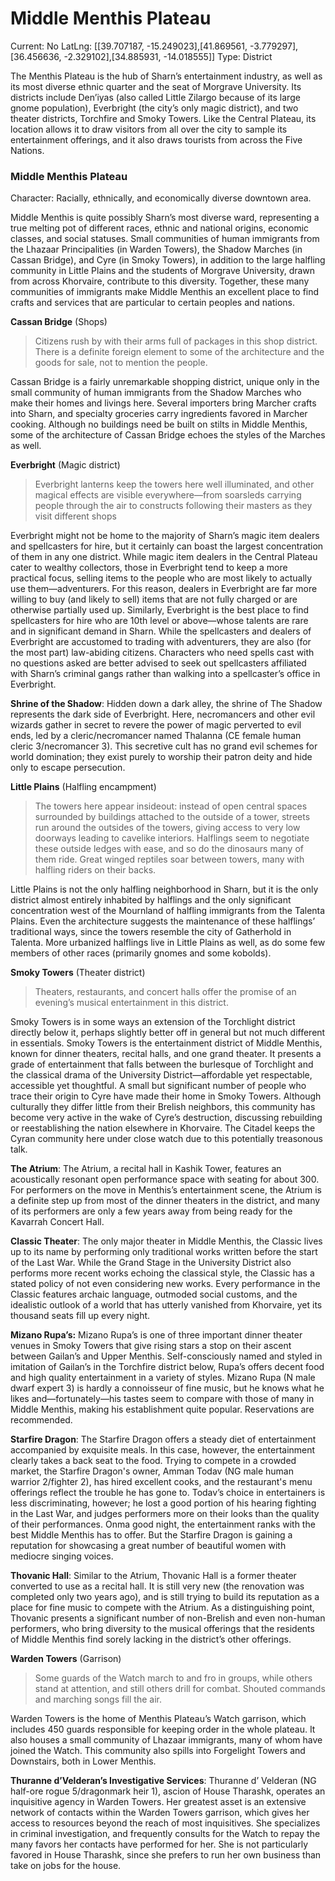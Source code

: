 # Middle Menthis Plateau

Current: No
LatLng: [[39.707187, -15.249023],[41.869561, -3.779297],[36.456636, -2.329102],[34.885931, -14.018555]]
Type: District

The Menthis Plateau is the hub of Sharn’s entertainment industry, as well as its most diverse ethnic quarter and the seat of Morgrave University. Its districts include Den’iyas (also called Little Zilargo because of its large gnome population), Everbright (the city’s only magic district), and two theater districts, Torchfire and Smoky Towers. Like the Central Plateau, its location allows it to draw visitors from all over the city to sample its entertainment offerings, and it also draws tourists from across the Five Nations.

### **Middle Menthis Plateau**

Character: Racially, ethnically, and economically diverse downtown area.

Middle Menthis is quite possibly Sharn’s most diverse ward, representing a true melting pot of different races, ethnic and national origins, economic classes, and social statuses. Small communities of human immigrants from the Lhazaar Principalities (in Warden Towers), the Shadow Marches (in Cassan Bridge), and Cyre (in Smoky Towers), in addition to the large halfling community in Little Plains and the students of Morgrave University, drawn from across Khorvaire, contribute to this diversity. Together, these many communities of immigrants make Middle Menthis an excellent place to find crafts and services that are particular to certain peoples and nations.

**Cassan Bridge** (Shops)

> Citizens rush by with their arms full of packages in this shop district. There is a definite foreign element to some of the architecture and the goods for sale, not to mention the people.
> 

Cassan Bridge is a fairly unremarkable shopping district, unique only in the small community of human immigrants from the Shadow Marches who make their homes and livings here. Several importers bring Marcher crafts into Sharn, and specialty groceries carry ingredients favored in Marcher cooking. Although no buildings need be built on stilts in Middle Menthis, some of the architecture of Cassan Bridge echoes the styles of the Marches as well.

**Everbright** (Magic district)

> Everbright lanterns keep the towers here well illuminated, and other magical effects are visible everywhere—from soarsleds carrying people through the air to constructs following their masters as they visit different shops
> 

Everbright might not be home to the majority of Sharn’s magic item dealers and spellcasters for hire, but it certainly can boast the largest concentration of them in any one district. While magic item dealers in the Central Plateau cater to wealthy collectors, those in Everbright tend to keep a more practical focus, selling items to the people who are most likely to actually use them—adventurers. For this reason, dealers in Everbright are far more willing to buy (and likely to sell) items that are not fully charged or are otherwise partially used up. Similarly, Everbright is the best place to find spellcasters for hire who are 10th level or above—whose talents are rare and in significant demand in Sharn.
While the spellcasters and dealers of Everbright are accustomed to trading with adventurers, they are also (for the most part) law-abiding citizens. Characters who need spells cast with no questions asked are better advised to seek out spellcasters affiliated with Sharn’s criminal gangs rather than walking into a spellcaster’s office in Everbright.

**Shrine of the Shadow**: Hidden down a dark alley, the shrine of The Shadow represents the dark side of Everbright. Here, necromancers and other evil wizards gather in secret to revere the power of magic perverted to evil ends, led by a cleric/necromancer named Thalanna (CE female human cleric 3/necromancer 3). This secretive cult has no grand evil schemes for world domination; they exist purely to worship their patron deity and hide only to escape persecution.

**Little Plains** (Halfling encampment)

> The towers here appear insideout: instead of open central spaces surrounded by buildings attached to the outside of a tower, streets run around the outsides of the towers, giving access to very low doorways leading to cavelike interiors. Halflings seem to negotiate these outside ledges with ease, and so do the dinosaurs many of them ride. Great winged reptiles soar between towers, many with halfling riders on their backs.
> 

Little Plains is not the only halfling neighborhood in Sharn, but it is the only district almost entirely inhabited by halflings and the only significant concentration west of the Mournland of halfling immigrants from the Talenta Plains. Even the architecture suggests the maintenance of these halflings’ traditional ways, since the towers resemble the city of Gatherhold in Talenta. More urbanized halflings live in Little Plains as well, as do some few members of other races (primarily gnomes and some kobolds).

**Smoky Towers** (Theater district)

> Theaters, restaurants, and concert halls offer the promise of an evening’s musical entertainment in this district.
> 

Smoky Towers is in some ways an extension of the Torchlight district directly below it, perhaps slightly better off in general but not much different in essentials. Smoky Towers is the entertainment district of Middle Menthis, known for dinner theaters, recital halls, and one grand theater. It presents a grade of entertainment that falls between the burlesque of Torchlight and the classical drama of the University District—affordable yet respectable, accessible yet thoughtful.
A small but significant number of people who trace their origin to Cyre have made their home in Smoky Towers. Although culturally they differ little from their Brelish neighbors, this community has become very active in the wake of Cyre’s destruction, discussing rebuilding or reestablishing the nation elsewhere in Khorvaire. The Citadel keeps the Cyran community here under close watch due to this potentially treasonous talk.

**The Atrium**: The Atrium, a recital hall in Kashik Tower, features an acoustically resonant open performance space with seating for about 300. For performers on the move in Menthis’s entertainment scene, the Atrium is a definite step up from most of the dinner theaters in the district, and many of its performers are only a few years away from being ready for the Kavarrah Concert Hall.

**Classic Theater**: The only major theater in Middle Menthis, the Classic lives up to its name by performing only traditional works written before the start of the Last War. While the Grand Stage in the University District also performs more recent works echoing the classical style, the Classic has a stated policy of not even considering new works. Every performance in the Classic features archaic language, outmoded social customs, and the idealistic outlook of a world that has utterly vanished from Khorvaire, yet its thousand seats fill up every night.

**Mizano Rupa’s:** Mizano Rupa’s is one of three important dinner theater venues in Smoky Towers that give rising stars a stop on their ascent between Gailan’s and Upper Menthis. Self-consciously named and styled in imitation of Gailan’s in the Torchfire district below, Rupa’s offers decent food and high quality entertainment in a variety of styles. Mizano Rupa (N male dwarf expert 3) is hardly a connoisseur of fine music, but he knows what he likes and—fortunately—his tastes seem to compare with those of many in Middle Menthis, making his establishment quite popular. Reservations are recommended.

**Starfire Dragon**: The Starfire Dragon offers a steady diet of entertainment accompanied by exquisite meals. In this case, however, the entertainment clearly takes a back seat to the food. Trying to compete in a crowded market, the Starfire Dragon's owner, Amman Todav (NG male human warrior 2/fighter 2), has hired excellent cooks, and the restaurant's menu offerings reflect the trouble he has gone to. Todav’s choice in entertainers is less discriminating, however; he lost a good portion of his hearing fighting in the Last War, and judges performers more on their looks than the quality of their performances. Onma good night, the entertainment ranks with the best Middle Menthis has to offer. But the Starfire Dragon is gaining a reputation for showcasing a great number of beautiful women with mediocre singing voices.

**Thovanic Hall**: Similar to the Atrium, Thovanic Hall is a former theater converted to use as a recital hall. It is still very new (the renovation was completed only two years ago), and is still trying to build its reputation as a place for fine music to compete with the Atrium. As a distinguishing point, Thovanic presents a significant number of non-Brelish and even non-human performers, who bring diversity to the musical offerings that the residents of Middle Menthis find sorely lacking in the district’s other offerings.

**Warden Towers** (Garrison)

> Some guards of the Watch march to and fro in groups, while others stand at attention, and still others drill for combat. Shouted commands and marching songs fill the air.
> 

Warden Towers is the home of Menthis Plateau’s Watch garrison, which includes 450 guards responsible for keeping order in the whole plateau. It also houses a small community of Lhazaar immigrants, many of whom have joined the Watch. This community also spills into Forgelight Towers and Downstairs, both in Lower Menthis.

**Thuranne d’Velderan’s Investigative Services**: Thuranne d’ Velderan (NG half-ore rogue 5/dragonmark heir 1), ascion of House Tharashk, operates an inquisitive agency in Warden Towers. Her greatest asset is an extensive network of contacts within the Warden Towers garrison, which gives her access to resources beyond the reach of most inquisitives. She specializes in criminal investigation, and frequently consults for the Watch to repay the many favors her contacts have performed for her. She is not particularly favored in House Tharashk, since she prefers to run her own business than take on jobs for the house.